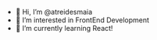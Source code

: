 - 👋 Hi, I’m @atreidesmaia
- 👀 I’m interested in FrontEnd Development
- 🌱 I’m currently learning React!

<!---
atreidesmaia/atreidesmaia is a ✨ special ✨ repository because its `README.md` (this file) appears on your GitHub profile.
You can click the Preview link to take a look at your changes.
--->
